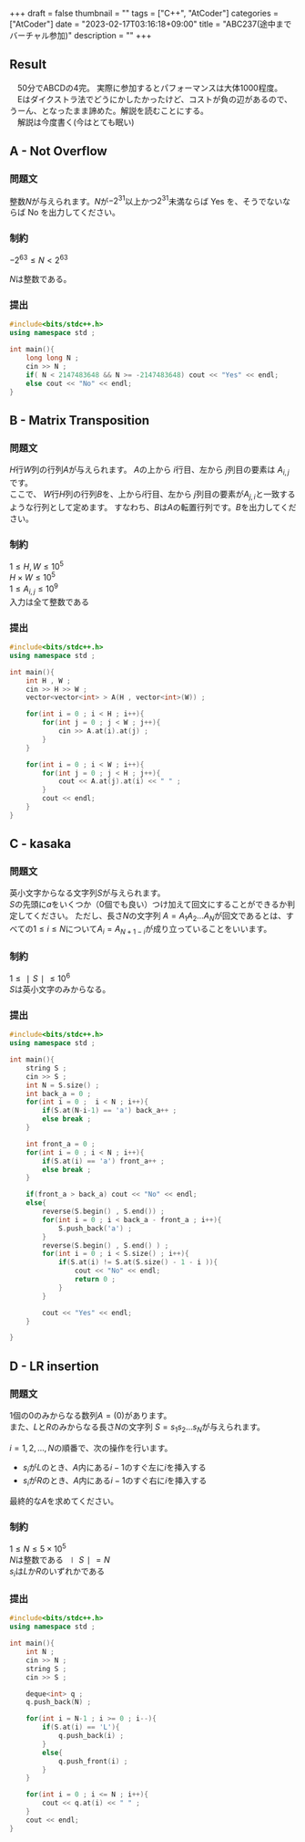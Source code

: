 +++
draft = false
thumbnail = ""
tags = ["C++", "AtCoder"]
categories = ["AtCoder"]
date = "2023-02-17T03:16:18+09:00"
title = "ABC237(途中までバーチャル参加)"
description = ""
+++

## Result 
　50分でABCDの4完。
実際に参加するとパフォーマンスは大体1000程度。  
　Eはダイクストラ法でどうにかしたかったけど、コストが負の辺があるので、うーん、となったまま諦めた。解説を読むことにする。  
　解説は今度書く(今はとても眠い)

## A - Not Overflow
### 問題文
整数$N$が与えられます。$N$が$−2^{31}$以上かつ$2^{31}$未満ならば Yes を、そうでないならば No を出力してください。

### 制約
$−2^{63}≤N<2^{63}$
 
$N$は整数である。

### 提出
```cpp
#include<bits/stdc++.h>
using namespace std ;

int main(){
    long long N ;
    cin >> N ; 
    if( N < 2147483648 && N >= -2147483648) cout << "Yes" << endl;
    else cout << "No" << endl; 
}
```

## B - Matrix Transposition
### 問題文
$H$行$W$列の行列$A$が与えられます。
$A$の上から 
$i$行目、左から 
$j$列目の要素は 
$A_{i,j}$です。  
ここで、
$W$行$H$列の行列$B$を、上から$i$行目、左から 
$j$列目の要素が$A_{j,i}$と一致するような行列として定めます。
すなわち、$B$は$A$の転置行列です。$B$を出力してください。

### 制約
$1≤H,W≤10^5$  
$H×W≤10^5$  
$1≤A_{i,j}≤10^9$  
入力は全て整数である

### 提出
```cpp
#include<bits/stdc++.h>
using namespace std ; 

int main(){
    int H , W ;
    cin >> H >> W ; 
    vector<vector<int> > A(H , vector<int>(W)) ; 

    for(int i = 0 ; i < H ; i++){
        for(int j = 0 ; j < W ; j++){
            cin >> A.at(i).at(j) ; 
        }
    }

    for(int i = 0 ; i < W ; i++){
        for(int j = 0 ; j < H ; j++){
            cout << A.at(j).at(i) << " " ; 
        }
        cout << endl;
    }
}
```


## C - kasaka
### 問題文
英小文字からなる文字列$S$が与えられます。  
$S$の先頭に$a$をいくつか（$0$個でも良い）つけ加えて回文にすることができるか判定してください。
ただし、長さ$N$の文字列 
$A=A_1A_2…A_N$が回文であるとは、すべての$1≤i≤N$について$A_i=A_{N+1−i}$が成り立っていることをいいます。

### 制約
$1≤∣S∣≤10^6$  
$S$は英小文字のみからなる。

### 提出
```cpp
#include<bits/stdc++.h>
using namespace std ;

int main(){
    string S ;
    cin >> S ; 
    int N = S.size() ; 
    int back_a = 0 ; 
    for(int i = 0 ;  i < N ; i++){
        if(S.at(N-i-1) == 'a') back_a++ ; 
        else break ; 
    }

    int front_a = 0 ; 
    for(int i = 0 ; i < N ; i++){
        if(S.at(i) == 'a') front_a++ ; 
        else break ; 
    }

    if(front_a > back_a) cout << "No" << endl;
    else{
        reverse(S.begin() , S.end()) ; 
        for(int i = 0 ; i < back_a - front_a ; i++){
            S.push_back('a') ; 
        }
        reverse(S.begin() , S.end() ) ; 
        for(int i = 0 ; i < S.size() ; i++){
            if(S.at(i) != S.at(S.size() - 1 - i )){
                cout << "No" << endl;
                return 0 ; 
            }
        }

        cout << "Yes" << endl;
    }

}
```

## D - LR insertion
### 問題文
$1$個の$0$のみからなる数列$A=(0)$があります。  
また、$L$と$R$のみからなる長さ$N$の文字列 
$S=s_1s_2…s_N$が与えられます。

$i=1,2,…,N$の順番で、次の操作を行います。  
 - $s_i$が$L$のとき、$A$内にある$i−1$のすぐ左に$i$を挿入する  
 - $s_i$が$R$のとき、$A$内にある$i−1$のすぐ右に$i$を挿入する  

最終的な$A$を求めてください。

### 制約
$1≤N≤5×10^5$  
$N$は整数である
$∣S∣=N$  
$s_i$は$L$か$R$のいずれかである

### 提出
```cpp
#include<bits/stdc++.h>
using namespace std ;

int main(){
    int N ;
    cin >> N ;
    string S ;
    cin >> S ;

    deque<int> q ; 
    q.push_back(N) ; 

    for(int i = N-1 ; i >= 0 ; i--){
        if(S.at(i) == 'L'){
            q.push_back(i) ; 
        }
        else{
            q.push_front(i) ; 
        }
    }

    for(int i = 0 ; i <= N ; i++){
        cout << q.at(i) << " " ; 
    }
    cout << endl;
}
```